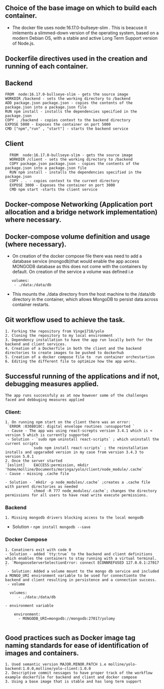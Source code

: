 
  ## Choice of the base image on which to build each container.
  - The docker file uses node:16.17.0-bullseye-slim . This is beacuse it imlements a  slimmed-down version of the operating system, based on a modern Debian OS, with a stable and active Long Term Support version of Node.js.
   ## Dockerfile directives used in the creation and running of each container.
  ## Backend
  ```
  FROM  node:16.17.0-bullseye-slim - gets the source image 
  WORKDIR /backend - sets the working directory to /backend
  ADD package.json package.json - copies the contents of the package.json into a package.json file
  RUN npm install - installs the dependencies specified in the package.json
  COPY . /backend - copies context to the backend directory
  EXPOSE 5000 - Exposes the container on port 5000
  CMD ["npm","run" , "start"] - starts the backend service
  ```

  ## Client
  ```
    FROM  node:16.17.0-bullseye-slim - gets the source image 
    WORKDIR /client - sets the working directory to /backend
    COPY package.json package.json - copies the contents of the package.json into a package.json file
    RUN npm install - installs the dependencies specified in the package.json
    COPY . . - copies context to the current directory
    EXPOSE 3000 - Exposes the container on port 3000
    CMD npm start -starts the client service
  ```
  ##  Docker-compose Networking (Application port allocation and a bridge network implementation) where necessary.
    
  ##  Docker-compose volume definition and usage (where necessary).
  - On creation of the docker compose file there was need to add a database service (mongodb)that would enable the app access MONGODB database as this does not come with the containers by default. On creation of the service a volume was defined i.e
  ```
     volumes:
      - ./data:/data/db 
  ```
  - This  mounts the ./data directory from the host machine to the /data/db directory in the container, which allows MongoDB to persist data across container restarts.

  ## Git workflow used to achieve the task.
    1. Forking the repository from Vinge1718/yolo
    2. Cloning the repository to my local environment
    3. Dependency installation to have the app run locally both for the backend and client services.
    4. Creation of a Dockerfile in both the client and the backend directories to create images to be pushed to dockerhub
    5. Creation of a docker compose file to  run container orchestartion
    6. Editing the different file to optimize how the app works.

  ## Successful running of the applications and if not, debugging measures applied.
    The app runs successfuly as at now however some of the challenges  faced and debbuging measures applied
  ### Client:
    1. On running npm start on the client there was an error:
     `ERROR :0308010C: digital envelope routines :unsupported `
     - Cause - The app was using react-screpts version 3.4.1 which is < version 5 which is currently supported
     - Solution - `sudo npm uninstall react-scripts` ; which uninstall the current scripts
                `sudo npm install react-scripts` ; the reinstallation installs and upgaraded version in my case from version 3.4.3 to version 5.0.1  
    2. Once the server started
    `[eslint]    EACCESS:permission, mkdir 'home/molline/Documents/moringa/yolo/client/node_module/.cache`
    - Cause - missing .cache file
     
    - Solution - `mkdir -p node_modules/.cache` ;creates a .cache file with parent directories as needed
                `chmod -R 777 node_modules/.cache`; changes the directory permissions for all users to have read write execute permissions.
  ### Backend  
    1. Missing mongodb drivers blocking access to the local mongodb
  - Solution - `npm install mongodb --save` 

  ### Docker Compose
    1. Conatiners exit with code 0 
    - Solution - added `tty:true` to the backend and client definitions which enables the containers to stay running with a virtual terminal.
    2. `MongooseServerSelectionError: connect ECONNREFUSED 127.0.0.1:27017 `
     - Solution: Added a volume mount to the mongo db service and included a MONGO_URI environment variable to be used for connectionto the backend and client resulting in persistence and a connection success.
     - volume
  ```
    volumes:
        - ./data:/data/db
  ```
    - environment variable 
  ```
      environment:
        - MONGODB_URI=mongodb://mongodb:27017/yolomy
      
  ```

   ## Good practices such as Docker image tag naming standards for ease of identification of images and containers.
    1. Used semantic version MAJOR.MINOR.PATCH i.e molline/yolo-backend:1.0.0,molline/yolo-client:1.0.0
    2. Descriptive commit nessages to have proper track of the workflow example dockerfile for backend and client and docker compose
    3. Using a base image that is stable and has long term support 
